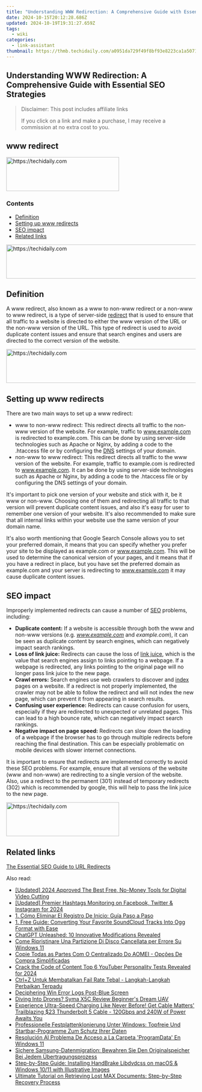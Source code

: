 ```yaml
---
title: "Understanding WWW Redirection: A Comprehensive Guide with Essential SEO Strategies"
date: 2024-10-15T20:12:28.686Z
updated: 2024-10-19T19:31:27.659Z
tags:
  - wiki
categories:
  - link-assistant
thumbnail: https://thmb.techidaily.com/a0951da729f49f8bf93e8223ca1a50717bbb6f5f3ab4710cd2ca08b9e053ad19.jpg
---
```


## Understanding WWW Redirection: A Comprehensive Guide with Essential SEO Strategies

>  Disclaimer: This post includes affiliate links
>
>  If you click on a link and make a purchase, I may receive a commission at no extra cost to you.
>

## www redirect

<!-- affiliate ads begin -->
<a href="https://laganoo.pxf.io/c/5597632/1657396/16446" target="_top" id="1657396">
  <img src="//a.impactradius-go.com/display-ad/16446-1657396" border="0" alt="https://techidaily.com" width="300" height="90"/>
</a>
<img height="0" width="0" src="https://laganoo.pxf.io/i/5597632/1657396/16446" style="position:absolute;visibility:hidden;" border="0" />
<!-- affiliate ads end -->

### Contents

* [Definition](https://tools.techidaily.com/link-assistant/products/)
* [Setting up www redirects](https://tools.techidaily.com/link-assistant/products/)
* [SEO impact](https://tools.techidaily.com/link-assistant/products/)
* [Related links](https://tools.techidaily.com/link-assistant/products/)

<!-- affiliate ads begin -->
<a href="https://appsumo.8odi.net/c/5597632/2082538/7443" target="_top" id="2082538">
  <img src="//a.impactradius-go.com/display-ad/7443-2082538" border="0" alt="https://techidaily.com" width="728" height="90"/>
</a>
<img height="0" width="0" src="https://appsumo.8odi.net/i/5597632/2082538/7443" style="position:absolute;visibility:hidden;" border="0" />
<!-- affiliate ads end -->

## Definition

A www redirect, also known as a www to non-www redirect or a non-www to www redirect, is a type of server-side [redirect](https://tools.techidaily.com/link-assistant/products/) that is used to ensure that all traffic to a website is directed to either the www version of the URL or the non-www version of the URL. This type of redirect is used to avoid duplicate content issues and ensure that search engines and users are directed to the correct version of the website.

<!-- affiliate ads begin -->
<a href="https://appsumo.8odi.net/c/5597632/2043597/7443" target="_top" id="2043597">
  <img src="//a.impactradius-go.com/display-ad/7443-2043597" border="0" alt="https://techidaily.com" width="728" height="90"/>
</a>
<img height="0" width="0" src="https://appsumo.8odi.net/i/5597632/2043597/7443" style="position:absolute;visibility:hidden;" border="0" />
<!-- affiliate ads end -->

## Setting up www redirects

There are two main ways to set up a www redirect:

* www to non-www redirect: This redirect directs all traffic to the non-www version of the website. For example, traffic to www.example.com is redirected to example.com. This can be done by using server-side technologies such as Apache or Nginx, by adding a code to the .htaccess file or by configuring the [DNS](https://tools.techidaily.com/link-assistant/products/) settings of your domain.
* non-www to www redirect: This redirect directs all traffic to the www version of the website. For example, traffic to example.com is redirected to www.example.com. It can be done by using server-side technologies such as Apache or Nginx, by adding a code to the .htaccess file or by configuring the DNS settings of your domain.

It's important to pick one version of your website and stick with it, be it www or non-www. Choosing one of them and redirecting all traffic to that version will prevent duplicate content issues, and also it's easy for user to remember one version of your website. It's also recommended to make sure that all internal links within your website use the same version of your domain name.

It's also worth mentioning that Google Search Console allows you to set your preferred domain, it means that you can specify whether you prefer your site to be displayed as example.com or www.example.com. This will be used to determine the canonical version of your pages, and it means that if you have a redirect in place, but you have set the preferred domain as example.com and your server is redirecting to www.example.com it may cause duplicate content issues.

## SEO impact

Improperly implemented redirects can cause a number of [SEO](https://tools.techidaily.com/link-assistant/products/) problems, including:

* **Duplicate content:** If a website is accessible through both the www and non-www versions (e.g. _www.example.com_ and _example.com_), it can be seen as duplicate content by search engines, which can negatively impact search rankings.
* **Loss of link juice:** Redirects can cause the loss of [link juice](https://tools.techidaily.com/link-assistant/products/), which is the value that search engines assign to links pointing to a webpage. If a webpage is redirected, any links pointing to the original page will no longer pass link juice to the new page.
* **Crawl errors:** Search engines use web crawlers to discover and [index](https://tools.techidaily.com/link-assistant/products/) pages on a website. If a redirect is not properly implemented, the crawler may not be able to follow the redirect and will not index the new page, which can prevent it from appearing in search results.
* **Confusing user experience:** Redirects can cause confusion for users, especially if they are redirected to unexpected or unrelated pages. This can lead to a high bounce rate, which can negatively impact search rankings.
* **Negative impact on page speed:** Redirects can slow down the loading of a webpage if the browser has to go through multiple redirects before reaching the final destination. This can be especially problematic on mobile devices with slower internet connections.

It is important to ensure that redirects are implemented correctly to avoid these SEO problems. For example, ensure that all versions of the website (www and non-www) are redirecting to a single version of the website. Also, use a redirect to the permanent (301) instead of temporary redirects (302) which is recommended by google, this will help to pass the link juice to the new page.

<!-- affiliate ads begin -->
<a href="https://aligracehair.sjv.io/c/5597632/1959759/19272" target="_top" id="1959759">
  <img src="//a.impactradius-go.com/display-ad/19272-1959759" border="0" alt="https://techidaily.com" width="300" height="90"/>
</a>
<img height="0" width="0" src="https://aligracehair.sjv.io/i/5597632/1959759/19272" style="position:absolute;visibility:hidden;" border="0" />
<!-- affiliate ads end -->

## Related links

[The Essential SEO Guide to URL Redirects](https://tools.techidaily.com/link-assistant/products/)

<ins class="adsbygoogle"
     style="display:block"
     data-ad-format="autorelaxed"
     data-ad-client="ca-pub-7571918770474297"
     data-ad-slot="1223367746"></ins>

<ins class="adsbygoogle"
     style="display:block"
     data-ad-client="ca-pub-7571918770474297"
     data-ad-slot="8358498916"
     data-ad-format="auto"
     data-full-width-responsive="true"></ins>

<span class="atpl-alsoreadstyle">Also read:</span>
<div><ul>
<li><a href="https://youtube-sure.techidaily.com/ed-2024-approved-the-best-free-no-money-tools-for-digital-video-cutting/"><u>[Updated] 2024 Approved The Best Free, No-Money Tools for Digital Video Cutting</u></a></li>
<li><a href="https://instagram-video-files.techidaily.com/updated-premier-hashtags-monitoring-on-facebook-twitter-and-instagram-for-2024/"><u>[Updated] Premier Hashtags Monitoring on Facebook, Twitter & Instagram for 2024</u></a></li>
<li><a href="https://win-extraordinary.techidaily.com/1-como-eliminar-el-registro-de-inicio-guia-paso-a-paso/"><u>1. Cómo Eliminar El Registro De Inicio: Guía Paso a Paso</u></a></li>
<li><a href="https://video-capture.techidaily.com/1-free-guide-converting-your-favorite-soundcloud-tracks-into-ogg-format-with-ease/"><u>1. Free Guide: Converting Your Favorite SoundCloud Tracks Into Ogg Format with Ease</u></a></li>
<li><a href="https://tech-haven.techidaily.com/chatgpt-unleashed-10-innovative-modifications-revealed/"><u>ChatGPT Unleashed: 10 Innovative Modifications Revealed</u></a></li>
<li><a href="https://win-extraordinary.techidaily.com/come-ripristinare-una-partizione-di-disco-cancellata-per-errore-su-windows-11/"><u>Come Ripristinare Una Partizione Di Disco Cancellata per Errore Su Windows 11</u></a></li>
<li><a href="https://win-extraordinary.techidaily.com/copie-todas-as-partes-com-o-centralizado-do-aomei-opcoes-de-compra-simplificadas/"><u>Copie Todas as Partes Com O Centralizado Do AOMEI - Opções De Compra Simplificadas</u></a></li>
<li><a href="https://youtube-video-recordings.techidaily.com/crack-the-code-of-content-top-6-youtuber-personality-tests-revealed-for-2024/"><u>Crack the Code of Content Top 6 YouTuber Personality Tests Revealed for 2024</u></a></li>
<li><a href="https://win-extraordinary.techidaily.com/ctrlplusz-untuk-membatalkan-fail-rate-tebal-langkah-langkah-perbaikan-terpadu/"><u>Ctrl+Z Untuk Membatalkan Fail Rate Tebal - Langkah-Langkah Perbaikan Terpadu</u></a></li>
<li><a href="https://win11-tips.techidaily.com/deciphering-win-error-logs-post-blue-screen/"><u>Deciphering Win Error Logs Post-Blue Screen</u></a></li>
<li><a href="https://article-helps.techidaily.com/diving-into-drones-syma-x5c-review-beginners-dream-uav/"><u>Diving Into Drones? Syma X5C Review Beginner's Dream UAV</u></a></li>
<li><a href="https://hardware-reviews.techidaily.com/experience-ultra-speed-charging-like-never-before-get-cable-matters-trailblazing-23-thunderbolt-5-cable-120gbps-and-240w-of-power-awaits-you/"><u>Experience Ultra-Speed Charging Like Never Before! Get Cable Matters' Trailblazing $23 Thunderbolt 5 Cable - 120Gbps and 240W of Power Awaits You</u></a></li>
<li><a href="https://win-extraordinary.techidaily.com/professionelle-festplattenklonierung-unter-windows-topfreie-und-startbar-programme-zum-schutz-ihrer-daten/"><u>Professionelle Festplattenklonierung Unter Windows: Topfreie Und Startbar-Programme Zum Schutz Ihrer Daten</u></a></li>
<li><a href="https://win-extraordinary.techidaily.com/resolucion-al-problema-de-acceso-a-la-carpeta-programdata-en-windows-11/"><u>Resolución Al Problema De Acceso a La Carpeta 'ProgramData' En Windows 11</u></a></li>
<li><a href="https://win-extraordinary.techidaily.com/sichere-samsung-datenmigration-bewahren-sie-den-originalspeicher-bei-jedem-ubertragungsprozess/"><u>Sichere Samsung-Datenmigration: Bewahren Sie Den Originalspeicher Bei Jedem Übertragungsprozess</u></a></li>
<li><a href="https://solve-latest.techidaily.com/step-by-step-guide-installing-handbrake-libdvdcss-on-macos-and-windows-1011-with-illustrative-images/"><u>Step-by-Step Guide: Installing HandBrake Libdvdcss on macOS & Windows 10/11 with Illustrative Images</u></a></li>
<li><a href="https://win-extraordinary.techidaily.com/ultimate-tutorial-on-retrieving-lost-max-documents-step-by-step-recovery-process/"><u>Ultimate Tutorial on Retrieving Lost MAX Documents: Step-by-Step Recovery Process</u></a></li>
</ul></div>

